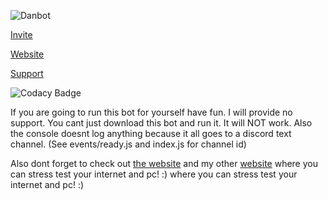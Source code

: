 ![Danbot](https://cdn.danbot.xyz/Danbot-text.png)

[Invite](https://danbot.xyz/invite)

[Website](https://danbot.xyz/)

[Support](https://danbot.xyz/support)

![Codacy Badge](https://api.codacy.com/project/badge/Grade/fbab18d7586e4e23a9c6aebf7f5f1f1f)


If you are going to run this bot for yourself have fun. I will provide no support. 
You cant just download this bot and run it. It will NOT work. 
Also the console doesnt log anything because it all goes to a discord text channel. (See events/ready.js and index.js for channel id)

Also dont forget to check out [the website](https://danbot.xyz) and my other [website](https://extrathicc.xyz) where you can stress test your internet and pc! :) where you can stress test your internet and pc! :)
